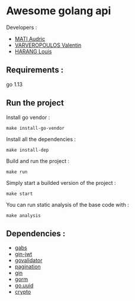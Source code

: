 # Awesome golang api

Developers :
- [MATI Audric](https://github.com/odrik)
- [VARVEROPOULOS Valentin](https://github.com/firenaik)
- [HARANG Louis](https://github.com/louishrg)

## Requirements :

go 1.13

## Run the project

Install go vendor :

```make install-go-vendor```

Install all the dependencies :

```make install-dep```

Build and run the project :

```make run```

Simply start a builded version of the project :

```make start```

You can run static analysis of the base code with :

```make analysis```

## Dependencies :

-  [gabs](github.com/Jeffail/gabs)
-  [gin-jwt](github.com/appleboy/gin-jwt/v2)
-  [govalidator](github.com/asaskevich/govalidator)
-  [pagination](github.com/biezhi/gorm-paginator/pagination)
-  [gin](github.com/gin-gonic/gin)
-  [gorm](github.com/jinzhu/gorm)
-  [go.uuid](github.com/satori/go.uuid)
-  [crypto](golang.org/x/crypto)
